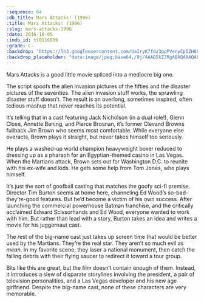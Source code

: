 ```yaml
---
:sequence: 64
:db_title: Mars Attacks! (1996)
:title: Mars Attacks! (1996)
:slug: mars-attacks-1996
:date: 2016-10-05
:imdb_id: tt0116996
:grade: C-
:backdrop: 'https://lh3.googleusercontent.com/UaIryK7fdz3ppPVenyCpIZH8N_igIhz5H5gSo31rmY4OQilJabolh4ji7z45AKK3ztNCGlMDiHOQ=w1000-l75-rj'
:backdrop_placeholder: "data:image/jpeg;base64,/9j/4AAQSkZJRgABAQAAAQABAAD/2wCEACgcHiMeGSgjISMtKygwPGRBPDc3PHtYXUlkkYCZlo+AjIqgtObDoKrarYqMyP/L2u71////m8H////6/+b9//gBKy0tPDU8dkFBdviljKX4+Pj4+Pj4+Pj4+Pj4+Pj4+Pj4+Pj4+Pj4+Pj4+Pj4+Pj4+Pj4+Pj4+Oz4+Pj4+Oz4+P/AABEIAAsAFAMBIgACEQEDEQH/xAAXAAADAQAAAAAAAAAAAAAAAAAAAgME/8QAIBAAAgEEAQUAAAAAAAAAAAAAAQIAAxEhYXEiMTJBUf/EABYBAQEBAAAAAAAAAAAAAAAAAAECAP/EABcRAAMBAAAAAAAAAAAAAAAAAAABESH/2gAMAwEAAhEDEQA/AM706ZIuzgn4sUhWa5wo7kQrdNiPUWqTansZhSksZUkrhMjawkHPjwITUD//2Q=="
---
```


Mars Attacks is a good little movie spliced into a mediocre big one.

The script spoofs the alien invasion pictures of the fifties and the disaster pictures of the seventies. The alien invasion stuff works, the sprawling disaster stuff doesn’t. The result is an overlong, sometimes inspired, often tedious mashup that never reaches its potential.

It’s telling that in a cast featuring Jack Nicholson (in a dual role!), Glenn Close, Annette Bening, and Pierce Brosnan, it’s former Clevand Browns fullback Jim Brown who seems most comfortable. While everyone else overacts, Brown plays it straight, but never takes himself too seriously.

He plays a washed-up world champion heavyweight boxer reduced to dressing up as a pharaoh for an Egyptian-themed casino in Las Vegas. When the Martians attack, Brown sets out for Washington D.C. to reunite with his ex-wife and kids. He gets some help from Tom Jones, who plays himself.

It’s just the sort of goofball casting that matches the goofy sci-fi premise. Director Tim Burton seems at home here, channeling Ed Wood’s so-bad-they’re-good features. But he’d become a victim of his own success. After launching the commercial powerhouse Batman franchise, and the critically acclaimed Edward Scissorhands and Ed Wood, everyone wanted to work with him. But rather than lead with a story, Burton takes an idea and writes a movie for his juggernaut cast.

The rest of the big-name cast just takes up screen time that would be better used by the Martians. They’re the real star. They aren’t so much evil as _mean_. In my favorite scene, they laser a national monument, then catch the falling debris with their flying saucer to redirect it toward a tour group.

Bits like this are great, but the film doesn’t contain enough of them. Instead, it introduces a slew of disparate storylines involving the president, a pair of television personalities, and a Las Vegas developer and his new age girlfriend. Despite the big-name cast, none of these characters are very memorable.


